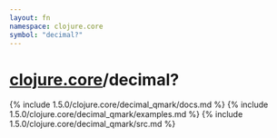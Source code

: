 ```yaml
---
layout: fn
namespace: clojure.core
symbol: "decimal?"
---
```


# [clojure.core](../)/decimal?

{% include 1.5.0/clojure.core/decimal_qmark/docs.md %}
{% include 1.5.0/clojure.core/decimal_qmark/examples.md %}
{% include 1.5.0/clojure.core/decimal_qmark/src.md %}

